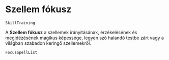 # Szellem fókusz

`SkillTraining`

A **Szellem fókusz** a szellemek irányításának, érzékelésének és megidézésének mágikus képessége, legyen szó halandó testbe zárt vagy a világban szabadon keringő szellemekről.

`FocusSpellList`
